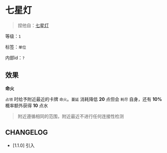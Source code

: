 # 七星灯

> 捏他自：[七星灯](https://baike.baidu.com/item/%E4%B8%83%E6%98%9F%E7%81%AF/1118855)

等级：`1`

标签：`单位`

内部id：`?`

## 效果

**命火**

`占领` 时给予附近最近的卡牌 `命火`。`蔓延` 消耗降低 **20** 点但会 `耗尽` 自身，还有 **10%** 概率额外获得 **10** 点水

> 附近遵循相同的范围，附近最近不进行任何连接性检测

## CHANGELOG

- [1.1.0] 引入